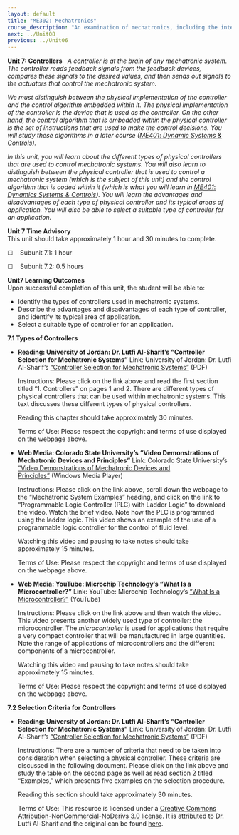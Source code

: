 ```yaml
---
layout: default
title: "ME302: Mechatronics"
course_description: "An examination of mechatronics, including the integration of mechanics, electronics, signal processing, and control systems, signal amplification, data sampling and filtering, machine programming, actuator and motor control, sensors, and robotics."
next: ../Unit08
previous: ../Unit06
---
```

**Unit 7: Controllers** <span id="7"></span> 
*A controller is at the brain of any mechatronic system.* *The
controller reads feedback signals from the feedback devices, compares
these signals to the desired values, and then sends out signals to the
actuators that control the mechatronic system.*  
  
 *We must distinguish between the physical implementation of the
controller and the control algorithm embedded within it. The physical
implementation of the controller is the device that is used as the
controller. On the other hand, the control algorithm that is embedded
within the physical controller is the set of instructions that are used
to make the control decisions. You will study these algorithms in a
later course (*[*ME401*: *Dynamic Systems &
Controls*](http://www.saylor.org/courses/me401/)*).*  
  
 *In this unit, you will learn about the different types of physical
controllers that are used to control mechatronic systems. You will also
learn to distinguish between the physical controller that is used to
control a mechatronic system (which is the subject of this unit) and the
control algorithm that is coded within it (which is what you will learn
in* [*ME401*: *Dynamics Systems &
Controls*](http://www.saylor.org/courses/me401/)*). You will learn the
advantages and disadvantages of each type of physical controller and its
typical areas of application. You will also be able to select a suitable
type of controller for an application.*

**Unit 7 Time Advisory**  
This unit should take approximately 1 hour and 30 minutes to complete.  
  
 ☐    Subunit 7.1: 1 hour  
  
 ☐    Subunit 7.2: 0.5 hours

**Unit7 Learning Outcomes**  
Upon successful completion of this unit, the student will be able to:  
-   Identify the types of controllers used in mechatronic systems.
-   Describe the advantages and disadvantages of each type of
    controller, and identify its typical area of application.
-   Select a suitable type of controller for an application.

**7.1 Types of Controllers** <span id="7.1"></span> 
-   **Reading: University of Jordan: Dr. Lutfi Al-Sharif’s “Controller
    Selection for Mechatronic Systems”**
    Link: University of Jordan: Dr. Lutfi Al-Sharif’s [“Controller
    Selection for Mechatronic
    Systems”](https://resources.saylor.org/archived/wp-content/uploads/2012/11/ME302-Subunits-7.2-and-7.3-Controller-Selection-for-Mechatronic-Systems-FINAL.pdf) (PDF)  
      
     Instructions: Please click on the link above and read the first
    section titled “1. Controllers” on pages 1 and 2. There are
    different types of physical controllers that can be used within
    mechatronic systems. This text discusses these different types of
    physical controllers.  
      
     Reading this chapter should take approximately 30 minutes.  
      
     Terms of Use: Please respect the copyright and terms of use
    displayed on the webpage above.

-   **Web Media: Colorado State University’s “Video Demonstrations of
    Mechatronic Devices and Principles”**
    Link: Colorado State University’s [“Video Demonstrations of
    Mechatronic Devices and
    Principles”](http://video_demos.colostate.edu/mechatronics/) (Windows
    Media Player)  
      
     Instructions: Please click on the link above, scroll down the
    webpage to the “Mechatronic System Examples” heading, and click on
    the link to “Programmable Logic Controller (PLC) with Ladder Logic”
    to download the video. Watch the brief video. Note how the PLC is
    programmed using the ladder logic. This video shows an example of
    the use of a programmable logic controller for the control of fluid
    level.  
      
     Watching this video and pausing to take notes should take
    approximately 15 minutes.  
      
     Terms of Use: Please respect the copyright and terms of use
    displayed on the webpage above.

-   **Web Media: YouTube: Microchip Technology’s “What Is a
    Microcontroller?”**
    Link: YouTube: Microchip Technology’s [“What Is a
    Microcontroller?”](http://www.youtube.com/watch?v=jKT4H0bstH8) (YouTube)  
      
     Instructions: Please click on the link above and then watch the
    video. This video presents another widely used type of controller:
    the microcontroller. The *microcontroller* is used for applications
    that require a very compact controller that will be manufactured in
    large quantities. Note the range of applications of microcontrollers
    and the different components of a microcontroller.  
      
     Watching this video and pausing to take notes should take
    approximately 15 minutes.  
      
     Terms of Use: Please respect the copyright and terms of use
    displayed on the webpage above.

**7.2 Selection Criteria for Controllers** <span id="7.2"></span> 
-   **Reading: University of Jordan: Dr. Lutfi Al-Sharif’s “Controller
    Selection for Mechatronic Systems”**
    Link: University of Jordan: Dr. Lutfi Al-Sharif’s [“Controller
    Selection for Mechatronic
    Systems”](https://resources.saylor.org/archived/wp-content/uploads/2012/11/ME302-Subunits-7.2-and-7.3-Controller-Selection-for-Mechatronic-Systems-FINAL.pdf) (PDF)  
      
     Instructions: There are a number of criteria that need to be taken
    into consideration when selecting a physical controller. These
    criteria are discussed in the following document. Please click on
    the link above and study the table on the second page as well as
    read section 2 titled “Examples,” which presents five examples on
    the selection procedure.  
      
     Reading this section should take approximately 30 minutes.  
      
     Terms of Use: This resource is licensed under a [Creative Commons
    Attribution-NonCommercial-NoDerivs 3.0
    license](http://creativecommons.org/licenses/by-nc-nd/3.0/). It is
    attributed to Dr. Lutfi Al-Sharif and the original can be found
    [here](http://www2.ju.edu.jo/sites/Academic/l.sharif/Material/Forms/AllItems.aspx).


